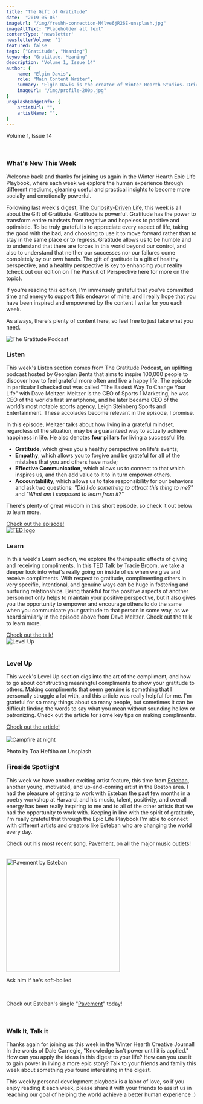 ```yaml
---
title: "The Gift of Gratitude"
date:  "2019-05-05"
imageUrl: "/img/freshh-connection-M4lve6jR26E-unsplash.jpg"
imageAltText: "Placeholder alt text"
contentType: 'newsletter'
newsletterVolume: '1'
featured: false
tags: ["Gratitude", "Meaning"]
keywords: "Gratitude, Meaning"
description: "Volume 1, Issue 14"
author: {
    name: "Elgin Davis",
    role: "Main Content Writer",
    summary: "Elgin Davis is the creator of Winter Hearth Studios. Driven by a passionate spirit and boundless curiosity, Davis' work seeks to explore the depths of humanity and what it might look like to live a hyper-meaningful existence here on earth.",
    imageUrl: "/img/profile-200p.jpg" 
}
unsplashBadgeInfo: {
    artistUrl: "",
    artistName: "",
}
---
```


Volume 1, Issue 14

<br>

### What's New This Week
Welcome back and thanks for joining us again in the Winter Hearth Epic Life Playbook, where each week we explore the human experience through different mediums, gleaning useful and practical insights to become more socially and emotionally powerful. 

Following last week's digest, [The Curiosity-Driven Life](/newsletters/volume-1/curiosity-driven-life), this week is all about the Gift of Gratitude. Gratitude is powerful. Gratitude has the power to transform entire mindsets from negative and hopeless to positive and optimistic. To be truly grateful is to appreciate every aspect of life, taking the good with the bad, and choosing to use it to move forward rather than to stay in the same place or to regress. Gratitude allows us to be humble and to understand that there are forces in this world beyond our control, and also to understand that neither our successes nor our failures come completely by our own hands. The gift of gratitude is a gift of healthy perspective, and a healthy perspective is key to enhancing your reality (check out our edition on The Pursuit of Perspective here for more on the topic).

If you're reading this edition, I'm immensely grateful that you've committed time and energy to support this endeavor of mine, and I really hope that you have been inspired and empowered by the content I write for you each week.

As always, there's plenty of content here, so feel free to just take what you need.

<div class='text-center pt-20 pb-20'>
    <img src='https://gallery.mailchimp.com/82935dc1a750f772912d12316/images/53fafea0-4f19-447c-90b0-a82cd8cdf767.jpeg' alt='The Gratitude Podcast'>
</div>


### Listen
 
This week's Listen section comes from The Gratitude Podcast, an uplifting podcast hosted by Georgian Benta that aims to inspire 100,000 people to discover how to feel grateful more often and live a happy life. The episode in particular I checked out was called "The Easiest Way To Change Your Life" with Dave Meltzer. Meltzer is the CEO of Sports 1 Marketing, he was CEO of the world’s first smartphone, and he later became CEO of the world’s most notable sports agency, Leigh Steinberg Sports and Entertainment. These accolades become relevant in the episode, I promise.

In this episode, Meltzer talks about how living in a grateful mindset, regardless of the situation, may be a guaranteed way to actually achieve happiness in life. He also denotes **four pillars** for living a successful life: 
- **Gratitude**, which gives you a healthy perspective on life's events; 
- **Empathy**, which allows you to forgive and be grateful for all of the mistakes that you and others have made; 
- **Effective Communication**, which allows us to connect to that which inspires us, and then add value to it to in turn empower others. 
- **Accountability**, which allows us to take responsibility for our behaviors and ask two questions: *"Did I do something to attract this thing to me?"* and *"What am I supposed to learn from it?"*


There's plenty of great wisdom in this short episode, so check it out below to learn more.

<div class='text-center pt-20 pb-20'>
    <a rel='noopener noreferrer' class='primary-btn' href='https://castbox.fm/episode/The-Easiest-Way-To-Change-Your-Life-Dave-Meltzer-id1472375-id147055371
'> Check out the episode!</a>
</div>

<div class='text-center pt-20 pb-20'>
    <a rel='noopener noreferrer' target='_blank' href='https://ideas.ted.com/why-we-should-say-no-to-positivity-and-yes-to-our-negative-emotions/'>
        <img src='https://gallery.mailchimp.com/82935dc1a750f772912d12316/images/7562a1b3-fe3f-4a93-835a-9d349ccb5f3d.png' alt='TED logo'>
    </a>
</div>

### Learn
 
In this week's Learn section, we explore the therapeutic effects of giving and receiving compliments. In this TED Talk by Tracie Broom, we take a deeper look into what's really going on inside of us when we give and receive compliments. With respect to gratitude, complimenting others in very specific, intentional, and genuine ways can be huge in fostering and nurturing relationships. Being thankful for the positive aspects of another person not only helps to maintain your positive perspective, but it also gives you the opportunity to empower and encourage others to do the same when you communicate your gratitude to that person in some way, as we heard similarly in the episode above from Dave Meltzer. Check out the talk to learn more.

<div class='text-center pt-20 pb-20'>
    <a rel='noopener noreferrer' class='primary-btn' href='https://www.youtube.com/watch?v=rzNWyfeq6JA'> Check out the talk!</a>
</div>


<div class='text-center pt-20 pb-20'>
    <img src='https://gallery.mailchimp.com/82935dc1a750f772912d12316/images/70851790-9a7c-4f5b-834d-7207335fe488.gif' alt='Level Up'>
</div>
<br>

### Level Up
 
This week's Level Up section digs into the art of the compliment, and how to go about constructing meaningful compliments to show your gratitude to others. Making compliments that seem genuine is something that I personally struggle a lot with, and this article was really helpful for me. I'm grateful for so many things about so many people, but sometimes it can be difficult finding the words to say what you mean without sounding hollow or patronizing. Check out the article for some key tips on making compliments.
 
<div class='text-center pt-20 pb-20'>
    <a rel='noopener noreferrer' class='primary-btn' href='https://www.huffpost.com/entry/conscious-relationships_n_5062756'> Check out the article!</a>
</div>


<br>

<div class='text-center pt-20 pb-20'>
    <img src='https://gallery.mailchimp.com/82935dc1a750f772912d12316/images/44635994-05b0-4f93-9110-f4c83f8bf9d9.jpg' alt='Campfire at night'/>
    <p class="photo-credit"> 
        Photo by Toa Heftiba on Unsplash
    </p>
</div>

### Fireside Spotlight

This week we have another exciting artist feature, this time from [Esteban](https://open.spotify.com/artist/6LWaCBkJRURey6t09EbgRr), another young, motivated, and up-and-coming artist in the Boston area. I had the pleasure of getting to work with Esteban the past few months in a poetry workshop at Harvard, and his music, talent, positivity, and overall energy has been really inspiring to me and to all of the other artists that we had the opportunity to work with. Keeping in line with the spirit of gratitude, I'm really grateful that through the Epic Life Playbook I'm able to connect with different artists and creators like Esteban who are changing the world every day.

Check out his most recent song, [Pavement](https://song.link/i/1460504941), on all the major music outlets!

<br>
<div class='text-center pt-20 pb-20'>
    <a rel='noopener noreferrer' target='_blank' href='https://song.link/i/1460504941'>
        <img height=300 src='https://gallery.mailchimp.com/82935dc1a750f772912d12316/images/552da105-0f2c-47db-94a4-83d9862bb1e2.jpg' alt='Pavement by Esteban'/>
    </a>
    <p>Ask him if he's soft-boiled</p>
</div>
<br>

Check out Esteban's single "[Pavement](https://song.link/i/1460504941)" today!

<br>

### Walk It, Talk it

Thanks again for joining us this week in the Winter Hearth Creative Journal! In the words of Dale Carnegie, "Knowledge isn't power until it is applied." How can you apply the ideas in this digest to your life? How can you use it to gain power in living a more epic story? Talk to your friends and family this week about something you found interesting in the digest.

This weekly personal development playbook is a labor of love, so if you enjoy reading it each week, please share it with your friends to assist us in reaching our goal of helping the world achieve a better human experience :)